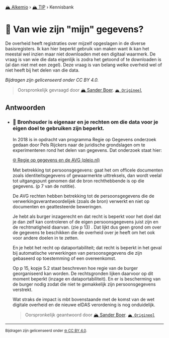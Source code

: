 [🏔️ Alkemio](https://welcome.alkem.io/) › [🏔️ TIP](https://alkem.io/tip/dashboard) › Kennisbank
# 📄 Van wie zijn "mijn" gegevens?
De overheid heeft registraties over mijzelf opgeslagen in de diverse basisregisters. Ik kan hier beperkt gebruik van maken want ik kan het meestal wel inzien maar niet downloaden met een digitaal waarmerk. De vraag is van wie die data eigenlijk is zodra het getoond of te downloaden is (al dan niet met een zegel). Deze vraag is van belang welke overheid wel of niet heeft bij het delen van die data.

*Bijdragen zijn gelicenseerd onder CC BY 4.0.*
> Oorspronkelijk gevraagd door [🏔️ Sander Boer](https://alkem.io/user/sander-boer-499). [`🏔️ Origineel`](https://alkem.io/tip/collaboration/vanwiezijnmijn-8751)

## Antwoorden
- ### <a id="bronhouderiseigena-9774"></a> 📌 Bronhouder is eigenaar en je rechten om die data voor je eigen doel te gebruiken zijn beperkt.
  In 2018 is in opdracht van programma Regie op Gegevens onderzoek gedaan door Pels Rijckers naar de juridische grondslagen om te experimenteren rond het delen van gegevens.  Dat onderzoek staat hier:
  
  [🌐 Regie op gegevens en de AVG (pleio.nl)](https://rog.pleio.nl/file/download/4a47f535-5015-478b-b6ff-d425e5b8f6b8/1554209072regie%20op%20gegevens%20en%20de%20avg_web.pdf)
  
  Met betrekking tot persoonsgegevens: gaat het om officele documenten zoals identiteitsgegevens of gewaarmerkte uittreksels, dan wordt veelal tot uitgangspunt genomen dat de bron rechthebbende is op die gegevens. (p 7 van de notitie).
  
  De AVG rechten hebben betrekking tot de persoonsgegevens die de verwerkingsverantwoordelijek (zoals de bron) verwerkt en niet op documenten en geattesteerde beweringen.
  
  Je hebt als burger inzagerecht en dat recht is beperkt voor het doel dat je dan zelf kan controleren of de eigen persoonsgegevens juist zijn en de rechtmatigheid daarvan.  (zie p 13) . Dat lijkt  dus geen grond om over de gegevens te beschikken die de overheid over je heeft om het ook voor andere doelen in te zetten.
  
  En je hebt het recht op dataportabiliteit; dat recht is beperkt in het geval bij automatische verwerkingen van persoonsgegevens die zijn gebaseerd op toestemming of een overeenkomst.
  
  Op p 15, kopje 5.2 staat beschreven hoe regie van de burger georganiseerd kan worden.   De rechtsgronden lijken daarvoor op dit moment beperkt (inzage en dataportabiliteit).  En er is bescherming van de burger nodig zodat die niet te gemakkelijk zijn persoonsgegevens verstrekt.
  
  Wat straks de impact is mbt bovenstaande met de komst van de wet digitale overheid en de nieuwe eIDAS verordening is nog onduidelijk.

  > Oorspronkelijk geantwoord door [🏔️ Sander Boer](https://alkem.io/tip/collaboration/vanwiezijnmijn-8751/posts/bronhouderiseigena-9774). [`🏔️ Origineel`](https://alkem.io/tip/collaboration/vanwiezijnmijn-8751/posts/bronhouderiseigena-9774)

* * *
<small>Bijdragen zijn gelicenseerd onder [🌐 CC BY 4.0](https://creativecommons.org/licenses/by/4.0/deed.nl).</small>
